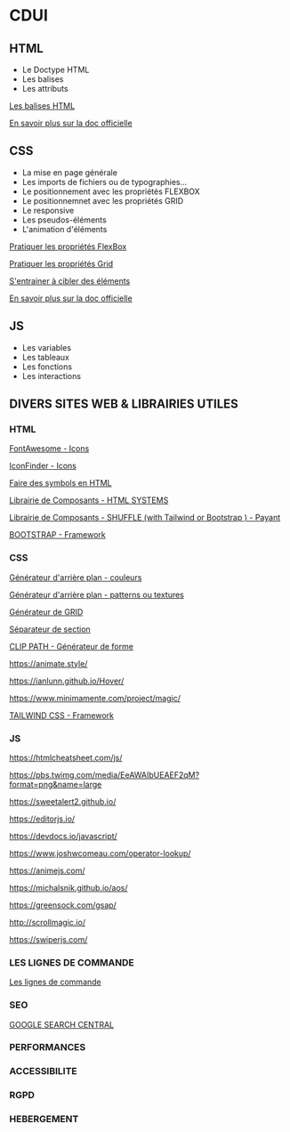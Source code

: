 # CDUI

## HTML

- Le Doctype HTML
- Les balises 
- Les attributs 

[Les balises HTML](https://developer.mozilla.org/fr/docs/Web/HTML/Element/a)

[En savoir plus sur la doc officielle](https://developer.mozilla.org/fr/docs/Learn/HTML/Introduction_to_HTML/Getting_started)


## CSS

- La mise en page générale
- Les imports de fichiers ou de typographies...
- Le positionnement avec les propriétés FLEXBOX
- Le positionnemnet avec les propriétés GRID
- Le responsive
- Les pseudos-éléments
- L'animation d'éléments

[Pratiquer les propriétés FlexBox](https://flexboxfroggy.com/#fr)  

[Pratiquer les propriétés Grid](https://cssgridgarden.com/#fr)

[S'entrainer à cibler des éléments](https://flukeout.github.io/)
  
  
[En savoir plus sur la doc officielle](https://developer.mozilla.org/fr/docs/Web/CSS)




## JS

- Les variables
- Les tableaux
- Les fonctions
- Les interactions
  
  
  
## DIVERS SITES WEB & LIBRAIRIES UTILES

### HTML

[FontAwesome - Icons](https://fontawesome.com/search?o=r&m=free)

[IconFinder - Icons](https://www.iconfinder.com/search?q=icons&price=free&license=gte__1)






[Faire des symbols en HTML](https://www.toptal.com/designers/htmlarrows/symbols/)

[Librairie de Composants - HTML SYSTEMS](http://html.systems/)

[Librairie de Composants - SHUFFLE (with Tailwind or Bootstrap ) - Payant](https://shuffle.dev/)

[BOOTSTRAP - Framework](https://getbootstrap.com/)


### CSS

[Générateur d'arrière plan - couleurs](https://codioful.com/)

[Générateur d'arrière plan - patterns ou textures](https://www.magicpattern.design/tools/css-backgrounds)

[Générateur de GRID](https://cssgrid-generator.netlify.app/)


[Séparateur de section](https://www.shapedivider.app/)



[CLIP PATH - Générateur de forme](https://bennettfeely.com/clippy/)


https://animate.style/  

https://ianlunn.github.io/Hover/ 

https://www.minimamente.com/project/magic/  




[TAILWIND CSS - Framework](https://tailwindcss.com/)


### JS

https://htmlcheatsheet.com/js/  

https://pbs.twimg.com/media/EeAWAIbUEAEF2qM?format=png&name=large  

https://sweetalert2.github.io/  

https://editorjs.io/  

https://devdocs.io/javascript/  

https://www.joshwcomeau.com/operator-lookup/  

https://animejs.com/  

https://michalsnik.github.io/aos/  

https://greensock.com/gsap/ 

http://scrollmagic.io/  

https://swiperjs.com/  




### LES LIGNES DE COMMANDE

[Les lignes de commande](https://www.commentcamarche.net/informatique/macos/1435-utiliser-les-commandes-du-terminal-de-macos/)


### SEO

[GOOGLE SEARCH CENTRAL](https://developers.google.com/search/docs/fundamentals/get-on-google?hl=fr)





### PERFORMANCES

### ACCESSIBILITE

### RGPD

### HEBERGEMENT